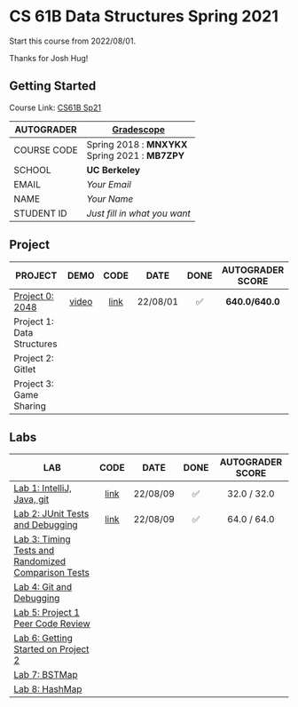 # CS 61B Data Structures Spring 2021

Start this course from 2022/08/01.

Thanks for Josh Hug!

## Getting Started

Course Link: [CS61B Sp21](https://sp21.datastructur.es/)

| AUTOGRADER  | [Gradescope](https://www.gradescope.com/)             |
| ----------- | ----------------------------------------------------- |
| COURSE CODE | Spring 2018 : **MNXYKX** <br>Spring 2021 : **MB7ZPY** |
| SCHOOL      | **UC Berkeley**                                       |
| EMAIL       | _Your Email_                                          |
| NAME        | _Your Name_                                           |
| STUDENT ID  | _Just fill in what you want_                          |

## Project

| PROJECT                                                                    |                         DEMO                         |       CODE       |   DATE   |        DONE        | AUTOGRADER SCORE |
| -------------------------------------------------------------------------- | :--------------------------------------------------: | :--------------: | :------: | :----------------: | :--------------: |
| [Project 0: 2048](https://sp21.datastructur.es/materials/proj/proj0/proj0) | [video](https://www.youtube.com/watch?v=6Jsv1mstx2I) | [link](./proj0/) | 22/08/01 | :white_check_mark: | **640.0/640.0**  |
| Project 1: Data Structures                                                 |                                                      |                  |          |                    |                  |
| Project 2: Gitlet                                                          |                                                      |                  |          |                    |                  |
| Project 3: Game Sharing                                                    |                                                      |                  |          |                    |                  |

## Labs

| LAB                                                                                                         |      CODE       |   DATE   |        DONE        | AUTOGRADER SCORE |
| ----------------------------------------------------------------------------------------------------------- | :-------------: | :------: | :----------------: | :--------------: |
| [Lab 1: IntelliJ, Java, git](https://sp21.datastructur.es/materials/lab/lab1/lab1)                          | [link](./lab1/) | 22/08/09 | :white_check_mark: |   32.0 / 32.0    |
| [Lab 2: JUnit Tests and Debugging](https://sp21.datastructur.es/materials/lab/lab2/lab2)                    | [link](./lab2/) | 22/08/09 | :white_check_mark: |   64.0 / 64.0    |
| [Lab 3: Timing Tests and Randomized Comparison Tests](https://sp21.datastructur.es/materials/lab/lab3/lab3) |                 |          |                    |                  |
| [Lab 4: Git and Debugging](https://sp21.datastructur.es/materials/lab/lab4/lab4)                            |                 |          |                    |                  |
| [Lab 5: Project 1 Peer Code Review](https://sp21.datastructur.es/materials/lab/lab5/lab5)                   |                 |          |                    |                  |
| [Lab 6: Getting Started on Project 2](https://sp21.datastructur.es/materials/lab/lab6/lab6)                 |                 |          |                    |                  |
| [Lab 7: BSTMap](https://sp21.datastructur.es/materials/lab/lab7/lab7)                                       |                 |          |                    |                  |
| [Lab 8: HashMap](https://sp21.datastructur.es/materials/lab/lab8/lab8)                                      |                 |          |                    |                  |
